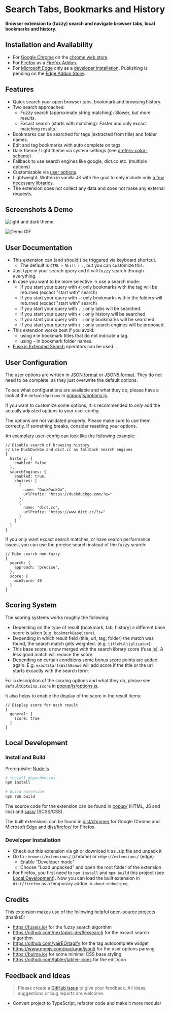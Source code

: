 # Search Tabs, Bookmarks and History

**Browser extension to (fuzzy) search and navigate browser tabs, local bookmarks and history.**

## Installation and Availability

* For [Google Chrome](https://www.google.com/chrome/) on the [chrome web store](https://chrome.google.com/webstore/detail/tabs-bookmark-and-history/cofpegcepiccpobikjoddpmmocficdjj?hl=en-GB&authuser=0).
* For [Firefox](https://www.mozilla.org/en-US/firefox/new/) as a [Firefox Addon](https://addons.mozilla.org/en-US/firefox/addon/search-tabs-bookmarks-history/).
* For [Microsoft Edge](https://www.microsoft.com/en-us/edge) only as a [developer installation](#developer-installation). Publishing is pending on the [Edge Addon Store](https://microsoftedge.microsoft.com/addons/Microsoft-Edge-Extensions-Home).

## Features

* Quick search your open browser tabs, bookmark and browsing history.
* Two search approaches: 
  * Fuzzy search (approximate string matching): Slower, but more results.
  * Excact search (starts with matching): Faster and only excact matching results.
* Bookmarks can be searched for tags (extracted from title) and folder names.
* Edit and tag bookmarks with auto complete on tags.
* Dark theme / light theme via system settings (see [prefers-color-scheme](https://developer.mozilla.org/en-US/docs/Web/CSS/@media/prefers-color-scheme))
* Fallback to use search engines like google, dict.cc etc. (multiple options)
* Customizable via [user options](#user-configuration).
* Lightweight: Written in vanilla JS with the goal to only include only [a few necessary libraries](#credits).
* The extension does not collect any data and does not make any external requests.

## Screenshots & Demo

![light and dark theme](/images/bookmark-and-history-search-screenshots.png "light and dark theme")

![Demo GIF](/images/bookmark-and-history-search.gif "Demo GIF")

## User Documentation

* This extension can (and should!) be triggered via keyboard shortcut.
  * The default is `CTRL` + `Shift` + `.`, but you can customize this.
* Just type in your search query and it will fuzzy search through everything.
* In case you want to be more selective -> use a search mode:
  * If you start your query with `#`: only bookmarks with the tag will be returned (excact "start with" search)
  * If you start your query with `~`: only bookmarks within the folders will returned (excact "start with" search)
  * If you start your query with `. `: only tabs will be searched.
  * If you start your query with `+ `: only history will be searched.
  * If you start your query with `- `: only bookmarks will be searched.
  * If you start your query with `s `: only search engines will be proposed.
* This extension works best if you avoid:
  * using `#` in bookmark titles that do not indicate a tag.
  * using `~` in bookmark folder names.
* [Fuse.js Extended Search](https://fusejs.io/examples.html#extended-search) operators can be used.

## User Configuration

The user options are written in [JSON format](https://en.wikipedia.org/wiki/JSON) or [JSON5 format](https://json5.org/). They do not need to be complete, as they just overwrite the default options.

To see what configurations are available and what they do, please have a look at the `defaultOptions` in [popup/js/options.js](popup/js/options.js).

If you want to customize some options, it is recommended to *only* add the actually adjusted options to your user config.

The options are not validated properly. Please make sure to use them correctly. 
If something breaks, consider resetting your options.

An exemplary user-config can look like the following example:

```json5
// Disable search of browsing history
// Use DuckDuckGo and dict.cc as fallback search engines
{
  history: {
    enabled: false
  },
  searchEngines: {
    enabled: true,
    choices: [
      {
        name: "DuckDuckGo",
        urlPrefix: "https://duckduckgo.com/?q="
      },
      {
        name: "dict.cc",
        urlPrefix: "https://www.dict.cc/?s="
      }
    ]
  }
}
```

If you only want excact search matches, or have search performance issues,
you can use the precise search instead of the fuzzy search:

```json5
// Make search non-fuzzy
{
  search: {
    approach: 'precise',
  },
  score: {
    minScore: 40
  }
}
```

## Scoring System

The scoring systems works roughly the following:

* Depending on the type of result (bookmark, tab, history) a different base score is taken (e.g. `bookmarkBaseScore`).
* Depending in which result field (title, url, tag, folder) the match was found, the search match gets weighted. (e.g. `titleMultiplicator`).
* This base score is now merged with the search library score (fuse.js). A less good match will reduce the score.
* Depending on certain conditions some bonus score points are added again. E.g. `exactStartsWithBonus` will add score if the title or the url starts excactly with the search term.

For a description of the scoring options and what they do, please see `defaultOptoins.score` in [popup/js/options.js](popup/js/options.js).

It also helps to enable the display of the score in the result items:

```json5
// Display score for each result
{
  general: {
    score: true
  }
}
```

## Local Development

### Install and Build

Prerequisite: [Node.js](https://nodejs.org/en/)

```sh
# install dependencies
npm install

# build extension
npm run build
```

The source code for the extension can be found in [popup/](popup/) (HTML, JS and libs) and [sass/](sass/) (SCSS/CSS).

The built extensions can be found in [dist/chrome/](dist/chrome/) for Google Chrome and Microsoft Edge and [dist/firefox/](dist/firefox/) for Firefox.

### Developer Installation

* Check out this extension via git or download it as .zip file and unpack it
* Go to `chrome://extensions/` (chrome) or `edge://extensions/` (edge)
  * Enable "Developer mode"
  * Choose "Load unpacked" and open the root folder of the extension
* For Firefox, you first need to `npm install` and `npm build` this project (see [Local Development](#local-development)). Now you can load the built extension in `dist/firefox` as a temporary addon in `about:debugging`.

## Credits

This extension makes use of the following helpful open-source projects (thanks!):
* https://fusejs.io/ for the fuzzy search algorithm
* https://github.com/nextapps-de/flexsearch for the excact search algorithm
* https://github.com/yairEO/tagify for the tag autocomplete widget
* https://www.npmjs.com/package/json5 for the user options parsing
* https://bulma.io/ for some minimal CSS base styling
* https://github.com/tabler/tabler-icons for the edit icon

## Feedback and Ideas

> Please create a [GitHub issue](https://github.com/Fannon/search-tabs-bookmarks-and-history/issues) to give your feedback. 
> All ideas, suggestions or bug reports are welcome.

* Convert project to TypeScript, refactor code and make it more modular
